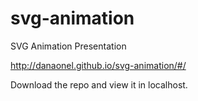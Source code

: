 # svg-animation
SVG Animation Presentation

http://danaonel.github.io/svg-animation/#/

Download the repo and view it in localhost.
